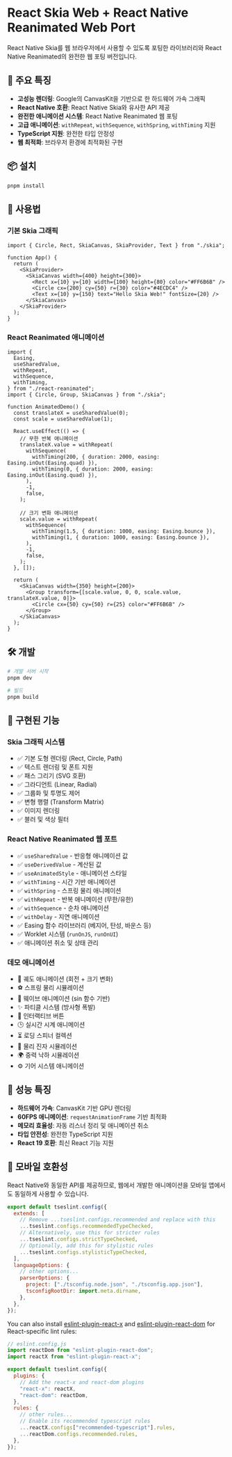 # React Skia Web + React Native Reanimated Web Port

React Native Skia를 웹 브라우저에서 사용할 수 있도록 포팅한 라이브러리와 React Native Reanimated의 완전한 웹 포팅 버전입니다.

## 🚀 주요 특징

- **고성능 렌더링**: Google의 CanvasKit을 기반으로 한 하드웨어 가속 그래픽
- **React Native 호환**: React Native Skia와 유사한 API 제공
- **완전한 애니메이션 시스템**: React Native Reanimated 웹 포팅
- **고급 애니메이션**: `withRepeat`, `withSequence`, `withSpring`, `withTiming` 지원
- **TypeScript 지원**: 완전한 타입 안정성
- **웹 최적화**: 브라우저 환경에 최적화된 구현

## 📦 설치

```bash
pnpm install
```

## 🎯 사용법

### 기본 Skia 그래픽

```tsx
import { Circle, Rect, SkiaCanvas, SkiaProvider, Text } from "./skia";

function App() {
  return (
    <SkiaProvider>
      <SkiaCanvas width={400} height={300}>
        <Rect x={10} y={10} width={100} height={80} color="#FF6B6B" />
        <Circle cx={200} cy={50} r={30} color="#4ECDC4" />
        <Text x={10} y={150} text="Hello Skia Web!" fontSize={20} />
      </SkiaCanvas>
    </SkiaProvider>
  );
}
```

### React Reanimated 애니메이션

```tsx
import {
  Easing,
  useSharedValue,
  withRepeat,
  withSequence,
  withTiming,
} from "./react-reanimated";
import { Circle, Group, SkiaCanvas } from "./skia";

function AnimatedDemo() {
  const translateX = useSharedValue(0);
  const scale = useSharedValue(1);

  React.useEffect(() => {
    // 무한 반복 애니메이션
    translateX.value = withRepeat(
      withSequence(
        withTiming(200, { duration: 2000, easing: Easing.inOut(Easing.quad) }),
        withTiming(0, { duration: 2000, easing: Easing.inOut(Easing.quad) }),
      ),
      -1,
      false,
    );

    // 크기 변화 애니메이션
    scale.value = withRepeat(
      withSequence(
        withTiming(1.5, { duration: 1000, easing: Easing.bounce }),
        withTiming(1, { duration: 1000, easing: Easing.bounce }),
      ),
      -1,
      false,
    );
  }, []);

  return (
    <SkiaCanvas width={350} height={200}>
      <Group transform={[scale.value, 0, 0, scale.value, translateX.value, 0]}>
        <Circle cx={50} cy={50} r={25} color="#FF6B6B" />
      </Group>
    </SkiaCanvas>
  );
}
```

## 🛠 개발

```bash
# 개발 서버 시작
pnpm dev

# 빌드
pnpm build
```

## 🎨 구현된 기능

### Skia 그래픽 시스템

- ✅ 기본 도형 렌더링 (Rect, Circle, Path)
- ✅ 텍스트 렌더링 및 폰트 지원
- ✅ 패스 그리기 (SVG 호환)
- ✅ 그라디언트 (Linear, Radial)
- ✅ 그룹화 및 투명도 제어
- ✅ 변형 행렬 (Transform Matrix)
- ✅ 이미지 렌더링
- ✅ 블러 및 색상 필터

### React Native Reanimated 웹 포트

- ✅ `useSharedValue` - 반응형 애니메이션 값
- ✅ `useDerivedValue` - 계산된 값
- ✅ `useAnimatedStyle` - 애니메이션 스타일
- ✅ `withTiming` - 시간 기반 애니메이션
- ✅ `withSpring` - 스프링 물리 애니메이션
- ✅ `withRepeat` - 반복 애니메이션 (무한/유한)
- ✅ `withSequence` - 순차 애니메이션
- ✅ `withDelay` - 지연 애니메이션
- ✅ Easing 함수 라이브러리 (베지어, 탄성, 바운스 등)
- ✅ Worklet 시스템 (`runOnJS`, `runOnUI`)
- ✅ 애니메이션 취소 및 상태 관리

### 데모 애니메이션

- 🎯 궤도 애니메이션 (회전 + 크기 변화)
- ⚽ 스프링 물리 시뮬레이션
- 🌊 웨이브 애니메이션 (sin 함수 기반)
- ✨ 파티클 시스템 (방사형 폭발)
- 🔘 인터랙티브 버튼
- 🕒 실시간 시계 애니메이션
- ⏳ 로딩 스피너 컬렉션
- 🎯 물리 진자 시뮬레이션
- 🌍 중력 낙하 시뮬레이션
- ⚙️ 기어 시스템 애니메이션

## 🚀 성능 특징

- **하드웨어 가속**: CanvasKit 기반 GPU 렌더링
- **60FPS 애니메이션**: `requestAnimationFrame` 기반 최적화
- **메모리 효율성**: 자동 리스너 정리 및 애니메이션 취소
- **타입 안전성**: 완전한 TypeScript 지원
- **React 19 호환**: 최신 React 기능 지원

## 📱 모바일 호환성

React Native와 동일한 API를 제공하므로, 웹에서 개발한 애니메이션을 모바일 앱에서도 동일하게 사용할 수 있습니다.

```js
export default tseslint.config({
  extends: [
    // Remove ...tseslint.configs.recommended and replace with this
    ...tseslint.configs.recommendedTypeChecked,
    // Alternatively, use this for stricter rules
    ...tseslint.configs.strictTypeChecked,
    // Optionally, add this for stylistic rules
    ...tseslint.configs.stylisticTypeChecked,
  ],
  languageOptions: {
    // other options...
    parserOptions: {
      project: ["./tsconfig.node.json", "./tsconfig.app.json"],
      tsconfigRootDir: import.meta.dirname,
    },
  },
});
```

You can also install [eslint-plugin-react-x](https://github.com/Rel1cx/eslint-react/tree/main/packages/plugins/eslint-plugin-react-x) and [eslint-plugin-react-dom](https://github.com/Rel1cx/eslint-react/tree/main/packages/plugins/eslint-plugin-react-dom) for React-specific lint rules:

```js
// eslint.config.js
import reactDom from "eslint-plugin-react-dom";
import reactX from "eslint-plugin-react-x";

export default tseslint.config({
  plugins: {
    // Add the react-x and react-dom plugins
    "react-x": reactX,
    "react-dom": reactDom,
  },
  rules: {
    // other rules...
    // Enable its recommended typescript rules
    ...reactX.configs["recommended-typescript"].rules,
    ...reactDom.configs.recommended.rules,
  },
});
```
